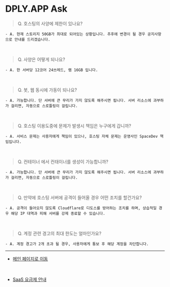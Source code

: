 # DPLY.APP Ask

> Q. 호스팅의 사양에 제한이 있나요?

    - A. 현재 스토리지 50GB가 최대로 되어있는 상황입니다. 추후에 변경이 될 경우 공지사항으로 안내를 드리겠습니다.

<br>

> Q. 사양은 어떻게 되나요?
    
    - A. 한 서버당 12코어 24쓰레드, 램 16GB 입니다.

<br>

> Q. 봇, 웹 동시에 가동이 되나요?
    
    - A. 가능합니다. 단 서버에 큰 무리가 가지 않도록 해주시면 됩니다. 서버 리소스에 과부하가 걸리면, 자동으로 스로틀링이 걸립니다.

<br>

> Q. 호스팅 이용도중에 문제가 발생시 책임은 누구에게 갑니까?
    
    - A. 서비스 문제는 사용자에게 책임이 있으나, 호스팅 자체 문제는 운영사인 SpaceDev 책임입니다.

<br>

> Q. 컨테이너 에서 컨태이너를 생성이 가능합니까?
    
    - A. 가능합니다. 단 서버에 큰 무리가 가지 않도록 해주시면 됩니다. 서버 리소스에 과부하가 걸리면, 자동으로 스로틀링이 걸립니다.

<br>

> Q. 만약에 호스팅 서버에 공격이 들어올 경우 어떤 조치를 할건가요?
    
    - A. 공격이 들어오지 않도록 Cloudflare로 디도스를 방어하는 조치를 하며, 상습적일 경우 해당 IP 대역과 피해 서버를 강제 종료할 수 있습니다.

<br>

> Q. 계정 관련 경고의 최대 한도는 얼마인가요?
    
    - A. 계정 경고가 2개 초과 될 경우, 사용자에게 통보 후 해당 계정을 차단합니다.

---

+ [메인 페이지로 이동](/README.md)

<br>

+ [SaaS 요금제 안내](/Payplan.md)
